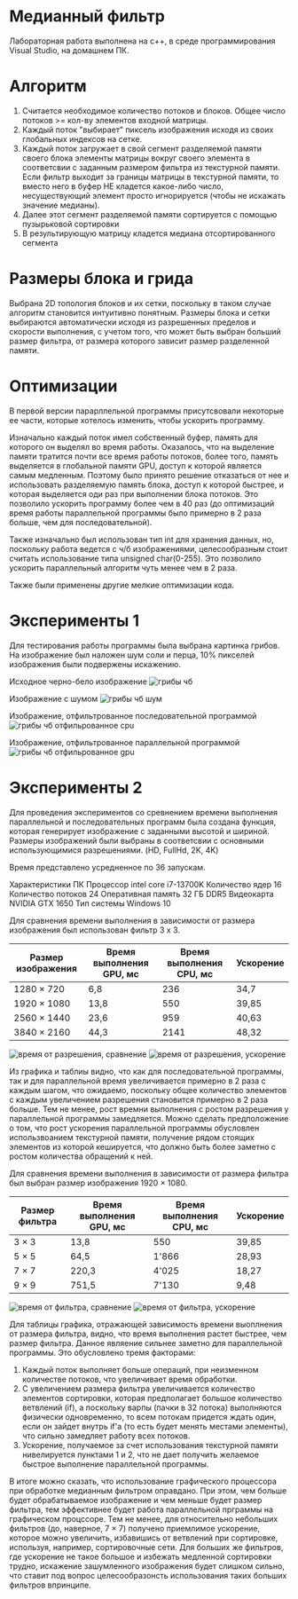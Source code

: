 # Медианный фильтр
Лабораторная работа выполнена на c++, в среде программирования Visual Studio, на домашнем ПК.

# Алгоритм
 1. Считается необходимое количество потоков и блоков. Общее число потоков >= кол-ву элементов входной матрицы.
 2. Каждый поток "выбирает" пиксель изображения исходя из своих глобальных индексов на сетке.
 3. Каждый поток загружает в свой сегмент разделяемой памяти своего блока элементы матрицы вокруг своего элемента в соответсвии с заданным размером фильтра из текстурной памяти.
 Если фильтр выходит за границы матрицы в текстурной памяти, то вместо него в буфер НЕ кладется какое-либо число, несуществующий элемент просто игнорируется (чтобы не искажать значение медианы).
 4. Далее этот сегмент разделяемой памяти сортируется с помощью пузырьковой сортировки
 5. В результирующую матрицу кладется медиана отсортированного сегмента


# Размеры блока и грида
Выбрана 2D топология блоков и их сетки, поскольку в таком случае алгоритм становится интуитивно понятным.
Размеры блока и сетки выбираются автоматически исходя из разрешенных пределов и скорости выполнения, с учетом того, что может быть выбран больший размер фильтра,
от размера которого зависит размер разделенной памяти.

# Оптимизации
В первой версии парарллельной программы присутсвовали некоторые ее части, которые хотелось изменить, чтобы ускорить программу.

Изначально каждый поток имел собственный буфер, память для которого он выделял во время работы. Оказалось, что на выделение памяти тратится почти все время работы потоков,
более того, память выделяется в глобальной памяти GPU, доступ к которой является самым медленным.
Поэтому было принято решение отказаться от нее и использовать разделяемую память блока, доступ к которой быстрее, и которая выделяется оди раз при выполнении блока потоков.
Это позволило ускорить программу более чем в 40 раз (до оптимизаций время работы параллельной программы было примерно в 2 раза больше, чем для последовательной).

Также изначально был использован тип int для хранения данных, но, поскольку работа ведется с ч/б изображениями, целесообразным стоит считать использование типа unsigned char(0-255).
Это позволило ускорить параллельный алгоритм чуть менее чем в 2 раза.

Также были применены другие мелкие оптимизации кода.


# Эксперименты  1
Для тестирования работы программы была выбрана картинка грибов.
На изображение был наложен шум соли и перца, 10% пикселей изображения были подвержены искажению.

Исходное черно-бело изображение
![грибы чб](https://github.com/VadimKolodin/hpc/tree/main/median%20filter/mushroom_grayscale.bmp?raw=true)

Изображение с шумом
![грибы чб шум](https://github.com/VadimKolodin/hpc/tree/main/median%20filter/image_with_noise.bmp?raw=true)

Изображение, отфильтрованное последовательной программой
![грибы чб отфильрованное cpu](https://github.com/VadimKolodin/hpc/tree/main/median%20filter/image_filtered_cpu.bmp?raw=true)

Изображение, отфильтрованное параллельной программой
![грибы чб отфильрованное gpu](https://github.com/VadimKolodin/hpc/tree/main/median%20filter/image_filtered_gpu.bmp?raw=true)

# Эксперименты 2
Для проведения экспериментов со сревнением времени выполнения параллельной и последовательных программ была создана функция, которая генерирует изображение с заданными высотой и шириной.
Размеры изображений были выбраны в соответсвии с основными использующимися разрешениями. (HD, FullHd, 2K, 4K)

Время представлено усредненное по 36 запускам. 

Характеристики ПК
Процессор 			 intel core i7-13700K
Количество ядер		 16
Количество потоков 	 24
Оперативная память 	 32 ГБ DDR5
Видеокарта			 NVIDIA GTX 1650
Тип системы	Windows  10


Для сравнения времени выполнения в зависимости от размера изображения был использован фильтр 3 х 3.

Размер изображения  | Время выполнения GPU, мс 	| Время выполнения CPU, мс 	| Ускорение
------------------- | -------------------------	| ------------------------- | ----------
1280 × 720  	   	| 6,8    					| 236						| 34,7
1920 × 1080 		| 13,8    					| 550						| 39,85
2560 × 1440	   		| 23,6    					| 959						| 40,63
3840 × 2160  		| 44,3	   					| 2141						| 48,32

![время от разрешения, сравнение](https://github.com/VadimKolodin/hpc/tree/main/median%20filter/resolution_compare.png?raw=true)
![время от разрешения, ускорение](https://github.com/VadimKolodin/hpc/tree/main/median%20filter/resolution_acceleration.png?raw=true)

Из графика и таблиы видно, что как для последовательной программы, так и для параллельной время увеличивается примерно в 2 раза с каждым шагом, что ожидаемо,
поскольку общее количество элементов с каждым увеличением разрешения становится примерно в 2 раза больше. Тем не менее, рост времни выполнения с ростом разрешения у параллельной программы замедляется.
Можно сделать предположение о том, что рост ускорения параллельной программы обусловлен использвоанием текстурной памяти, получение рядом стоящих элементов из которой кешируется, что должно быть более заметно с ростом количества обращений к ней.


Для сравнения времени выполнения в зависимости от размера фильтра был выбран размер изображения 1920 × 1080.

Размер фильтра  | Время выполнения GPU, мс 	| Время выполнения CPU, мс | Ускорение
--------------- | -------------------------	| ------------------------ | ----------
3 × 3  			| 13,8    					| 550                      | 39,85
5 × 5 			| 64,5    					| 1'866                    | 28,93
7 × 7	   		| 220,3    					| 4'025                    | 18,27
9 × 9  			| 751,5						| 7'130                    | 9,48

![время от фильтра, сравнение](https://github.com/VadimKolodin/hpc/tree/main/median%20filter/filter_compare.png?raw=true)
![время от фильтра, ускорение](https://github.com/VadimKolodin/hpc/tree/main/median%20filter/filter_acceleration.png?raw=true)

Для таблицы графика, отражающей зависимость времени выоплнения от размера фильтра, видно, что время выполнения растет быстрее, чем размер фильтра.
Данное являение сильнее заметно для параллельной программы. Это обусловлено тремя факторами:
1. Каждый поток выполняет больше операций, при неизменном количестве потоков, что увеличивает время обработки.
2. С увеличением размера фильтра увеличивается количество элементов сортировки, которая предполагает большое количество ветвлений (if), 
а поскольку варпы (пачки в 32 потока) выполняются физически одновременно, то всем потокам придется ждать один, если он зайдет внутрь if'a (то есть будет менять местами элементы), что сильно замедляет работу всех потоков.
3. Ускорение, получаемое за счет использования текстурной памяти нивелируется пунктами 1 и 2, что не дает получить желаемое быстрое выполнение параллельной программы.

В итоге можно сказать, что использование графического процессора при обработке медианным фильтром оправдано.
При этом, чем больше будет обрабатываемое изображение и чем меньше будет размер фильтра, тем эффективнее будет работа параллельной прграммы на графическом процссоре.
Тем не менее, для относительно небольших фильтров (до, наверное, 7 × 7) получено приемлимое ускорение, которое можно увеличить, избавишись от ветвлений при сортировке, используя, например,
сортировочные сети. Для больших же фильтров, где ускорение не такое большое и избежать медленной сортировки трудно, искажение зашумленного изображения будет слишком сильно, что ставит под вопрос целесообразонсть использования таких больших фильтров впринципе.
